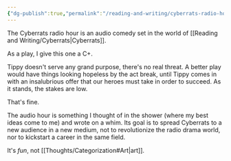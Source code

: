 ```yaml
---
{"dg-publish":true,"permalink":"/reading-and-writing/cyberrats-radio-hour/","tags":["writing","games","capitalism"],"noteIcon":""}
---
```



The Cyberrats radio hour is an audio comedy set in the world of [[Reading and Writing/Cyberrats\|Cyberrats]].

As a play, I give this one a C+. 

Tippy doesn't serve any grand purpose, there's no real threat. A better play would have things looking hopeless by the act break, until Tippy comes in with an insalubrious offer that our heroes must take in order to succeed. As it stands, the stakes are low.

That's fine.

The audio hour is something I thought of in the shower (where my best ideas come to me) and wrote on a whim. Its goal is to spread Cyberrats to a new audience in a new medium, not to revolutionize the radio drama world, nor to kickstart a career in the same field.

It's *fun*, not [[Thoughts/Categorization#Art\|art]].
